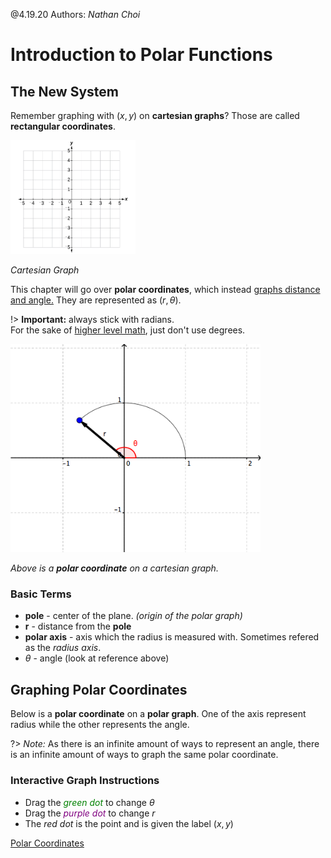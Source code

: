@4.19.20 Authors: *Nathan Choi*
# Introduction to Polar Functions
## The New System
Remember graphing with $(x,y)$ on **cartesian graphs**? Those are called **rectangular coordinates**.

<img src="/learn/precalc-cpm/chapter-11/media/carte.jpg" width="200">

*Cartesian Graph*

This chapter will go over **polar coordinates**, which instead <u>graphs distance and angle.</u>
They are represented as $(r, \theta)$.

!> **Important:** always stick with radians.<br>
	For the sake of [higher level math](https://teachingcalculus.com/2012/10/12/951/), just don't use degrees.

<img src="/learn/precalc-cpm/chapter-11/media/polar.gif" width="400">

*Above is a **polar coordinate** on a cartesian graph.*

### Basic Terms
* **pole** - center of the plane. *(origin of the polar graph)*
* **r** - distance from the **pole**
* **polar axis** - axis which the radius is measured with. Sometimes refered as the *radius axis*.
* $\theta$ - angle (look at reference above)

## Graphing Polar Coordinates
Below is a **polar coordinate** on a **polar graph**. 
One of the axis represent radius while the other represents the angle.

?> *Note:* As there is an infinite amount of ways to represent an angle, there is an infinite amount of ways to graph the same polar coordinate.

### Interactive Graph Instructions
* Drag the *<span style="color:green">green dot</span>* to change $\theta$
* Drag the *<span style="color:purple">purple dot</span>* to change $r$
* The *red dot* is the point and is given the label $(x,y)$

[Polar Coordinates](https://www.desmos.com/calculator/lxix3dbejm?embed ':include :type=iframe')